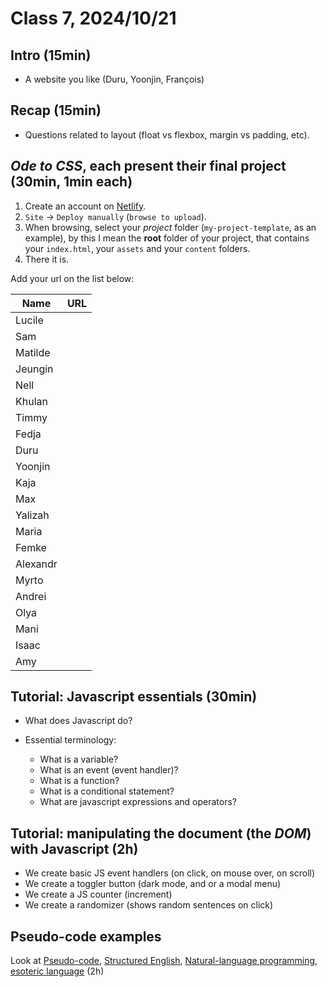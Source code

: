 # Class 7, 2024/10/21

## Intro (15min)

- A website you like (Duru, Yoonjin, François)

## Recap (15min)

- Questions related to layout (float vs flexbox, margin vs padding, etc).

## *Ode to CSS*, each present their final project (30min, 1min each)

1) Create an account on [Netlify](https://app.netlify.com).
2) `Site` -> `Deploy manually` (`browse to upload`).
3) When browsing, select your *project* folder (`my-project-template`, as an example), by this I mean the **root** folder of your project, that contains your `index.html`, your `assets` and your `content` folders.
4) There it is.

Add your url on the list below:

| Name | URL |
| -- | -------------- |
| Lucile | |
| Sam | |
| Matilde | |
| Jeungin | |
| Nell | |
| Khulan | |
| Timmy | |
| Fedja | |
| Duru | |
| Yoonjin | |
| Kaja | |
| Max | |
| Yalizah | |
| Maria | |
| Femke | |
| Alexandr | |
| Myrto | |
| Andrei | |
| Olya | |
| Mani | |
| Isaac | |
| Amy | |

## Tutorial: Javascript essentials (30min)

- What does Javascript do?
  
- Essential terminology:
  - What is a variable?
  - What is an event (event handler)?
  - What is a function?
  - What is a conditional statement?
  - What are javascript expressions and operators?

## Tutorial: manipulating the document (the *DOM*) with Javascript (2h)

- We create basic JS event handlers (on click, on mouse over, on scroll)
- We create a toggler button (dark mode, and or a modal menu)
- We create a JS counter (increment)
- We create a randomizer (shows random sentences on click)

## Pseudo-code examples

Look at [Pseudo-code](https://en.wikipedia.org/wiki/Pseudocode), [Structured English](https://en.wikipedia.org/wiki/Structured_English), [Natural-language programming](https://en.wikipedia.org/wiki/Natural-language_programming), [esoteric language](https://en.wikipedia.org/wiki/Esoteric_programming_language) (2h)
